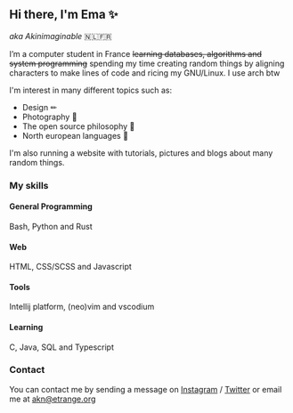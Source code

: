 ## Hi there, I'm Ema ✨
*aka Akinimaginable* 🇳🇱🇫🇷

I’m a computer student in France ~~learning databases, algorithms and system programming~~ spending my time creating random things by aligning characters to make lines of code and ricing my GNU/Linux. I use arch btw

I'm interest in many different topics such as:
- Design ✏
- Photography 📸
- The open source philosophy 🌌
- North european languages 🦜

I'm also running a website with tutorials, pictures and blogs about many random things.

### My skills

#### General Programming
Bash, Python and Rust

#### Web
HTML, CSS/SCSS and Javascript

#### Tools
Intellij platform, (neo)vim and vscodium

#### Learning
C, Java, SQL and Typescript

### Contact
You can contact me by sending a message on [Instagram](https://twitter.com/Akinimaginable "My Twitter") / [Twitter](https://https://www.instagram.com/akinimaginable/ "My Instagram") or email me at akn@etrange.org
